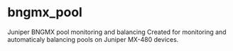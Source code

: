 # bngmx_pool
Juniper BNGMX pool monitoring and balancing
Created for monitoring and automaticaly balancing pools on Juniper MX-480 devices.
